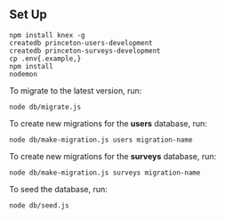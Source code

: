 ## Set Up

```
npm install knex -g
createdb princeton-users-development
createdb princeton-surveys-development
cp .env{.example,}
npm install
nodemon
```

To migrate to the latest version, run:

```
node db/migrate.js
```

To create new migrations for the **users** database, run:

```
node db/make-migration.js users migration-name
```

To create new migrations for the **surveys** database, run:

```
node db/make-migration.js surveys migration-name
```

To seed the database, run:

```
node db/seed.js
```
